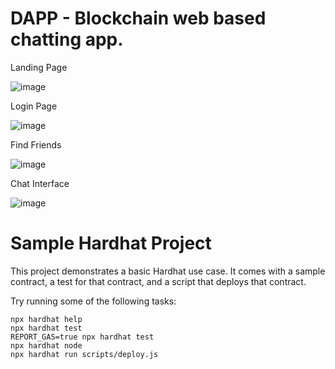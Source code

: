 # DAPP - Blockchain web based chatting app.

Landing Page

![image](https://github.com/VirenAgicha/DAPP/assets/92181605/d33cfce8-3826-4bcb-b54f-2f6c8c06cb2c)

Login Page

![image](https://github.com/VirenAgicha/DAPP/assets/92181605/a0b34de4-bfe8-49e0-a4a6-114fbf70ee8d)

Find Friends

![image](https://github.com/VirenAgicha/DAPP/assets/92181605/5b2dc772-d228-4512-ba4f-130ab7f93673)

Chat Interface

![image](https://github.com/VirenAgicha/DAPP/assets/92181605/a46b2281-a619-46af-982c-cd6bcb2b019a)




# Sample Hardhat Project

This project demonstrates a basic Hardhat use case. It comes with a sample contract, a test for that contract, and a script that deploys that contract.

Try running some of the following tasks:

```shell
npx hardhat help
npx hardhat test
REPORT_GAS=true npx hardhat test
npx hardhat node
npx hardhat run scripts/deploy.js
```

